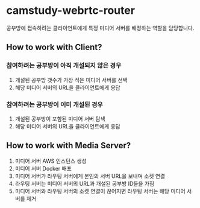 # camstudy-webrtc-router

공부방에 접속하려는 클라이언트에게 특정 미디어 서버를 배정하는 역할을 담당합니다.

## How to work with Client?

### 참여하려는 공부방이 아직 개설되지 않은 경우

1. 개설된 공부방 갯수가 가장 적은 미디어 서버를 선택
2. 해당 미디어 서버의 URL을 클라이언트에게 응답

### 참여하려는 공부방이 이미 개설된 경우

1. 개설된 공부방이 포함된 미디어 서버 탐색
2. 해당 미디어 서버의 URL을 클라이언트에게 응답

## How to work with Media Server?

1. 미디어 서버 AWS 인스턴스 생성
2. 미디어 서버 Docker 배포
3. 미디어 서버가 라우팅 서버에게 본인의 서버 URL을 보내며 소켓 연결
4. 라우팅 서버는 미디어 서버의 URL과 개설된 공부방 ID들을 가짐
5. 미디어 서버와 라우팅 서버의 소켓 연결이 끊어지면 라우팅 서버는 해당 미디어 서버를 제거
